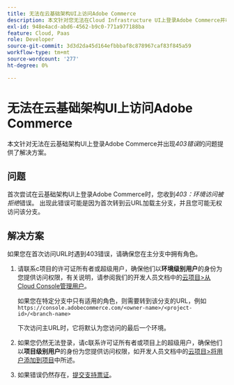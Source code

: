 ```yaml
---
title: 无法在云基础架构UI上访问Adobe Commerce
description: 本文针对您无法在Cloud Infrastructure UI上登录Adobe Commerce并收到“403错误”的问题提供了解决方案。
exl-id: 948e4acd-abd6-4562-b9c0-771a977188ba
feature: Cloud, Paas
role: Developer
source-git-commit: 3d3d2da45d164efbbbaf8c878967caf83f845a59
workflow-type: tm+mt
source-wordcount: '277'
ht-degree: 0%

---
```


# 无法在云基础架构UI上访问Adobe Commerce

本文针对无法在云基础架构UI上登录Adobe Commerce并出现&#x200B;*403错误*&#x200B;的问题提供了解决方案。

## 问题

首次尝试在云基础架构UI上登录Adobe Commerce时，您收到&#x200B;*403：环境访问被拒绝*&#x200B;错误。 出现此错误可能是因为首次转到云URL加载主分支，并且您可能无权访问该分支。

## 解决方案

如果您在首次访问URL时遇到403错误，请确保您在主分支中拥有角色。

1. 请联系с项目的许可证所有者或超级用户，确保他们以&#x200B;**环境级别用户**&#x200B;的身份为您提供访问权限，有关说明，请参阅我们的开发人员文档中的[云项目>从Cloud Console管理用户](https://experienceleague.adobe.com/docs/commerce-cloud-service/user-guide/project/user-access.html?lang=zh-Hans#manage-users-from-the-cloud-console)。

   如果您在特定分支中只有适用的角色，则需要转到该分支的URL，例如
   `https://console.adobecommerce.com/<owner-name>/<project-id>/<branch-name>`

   下次访问主URL时，它将默认为您访问的最后一个环境。

1. 如果您仍然无法登录，请с联系许可证所有者或项目上的超级用户，确保他们以&#x200B;**项目级别用户**&#x200B;的身份为您提供访问权限，如开发人员文档中的[云项目>将用户添加到项目](https://experienceleague.adobe.com/docs/commerce-cloud-service/user-guide/project/user-access.html?lang=zh-Hans#add-a-user-to-the-project)中所述。
1. 如果错误仍然存在，[提交支持票证](/help/help-center-guide/help-center/magento-help-center-user-guide.md#submit-ticket)。

